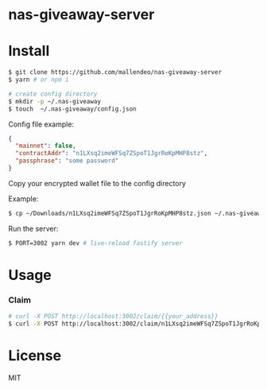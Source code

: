 # nas-giveaway-server

# Install
```bash
$ git clone https://github.com/mallendeo/nas-giveaway-server
$ yarn # or npm i

# create config directory
$ mkdir -p ~/.nas-giveaway
$ touch  ~/.nas-giveaway/config.json
```

Config file example:

```json
{
  "mainnet": false,
  "contractAddr": "n1LXsq2imeWFSq7ZSpoT1JgrRoKpMHP8stz",
  "passphrase": "some password"
}
```

Copy your encrypted wallet file to the config directory

Example:

```bash
$ cp ~/Downloads/n1LXsq2imeWFSq7ZSpoT1JgrRoKpMHP8stz.json ~/.nas-giveaway
```

Run the server:

```bash
$ PORT=3002 yarn dev # live-reload fastify server
```

# Usage

### Claim
```bash
# curl -X POST http://localhost:3002/claim/{{your_address}}
$ curl -X POST http://localhost:3002/claim/n1LXsq2imeWFSq7ZSpoT1JgrRoKpMHP8stz
```

# License

MIT
